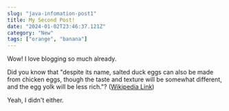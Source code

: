 ```yaml
---
slug: "java-infomation-post1"
title: My Second Post!
date: "2024-01-02T23:46:37.121Z"
category: "New" 
tags: ["orange", "banana"]
---
```


Wow! I love blogging so much already.

Did you know that "despite its name, salted duck eggs can also be made from
chicken eggs, though the taste and texture will be somewhat different, and the
egg yolk will be less rich."?
([Wikipedia Link](https://en.wikipedia.org/wiki/Salted_duck_egg))

Yeah, I didn't either.
